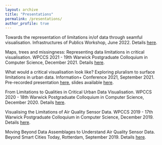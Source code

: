```yaml
---
layout: archive
title: "Presentations"
permalink: /presentations/
author_profile: true
---
```



Towards the representation of limitations in/of data through seamful visualisation. Infrastructures of Publics Workshop, June 2022. Details [here](https://ditcom.au.dk/news/show/artikel/infrastructures-of-publics-workshops-1).

Maps, trees and missingness: Representing data limitations in critical visualisation. WPCCS 2021 - 19th Warwick Postgraduate Colloquium in Computer Science, December 2021. Details [here](https://warwick.ac.uk/fac/sci/dcs/research/wpccs/wpccs21/schedule/).

What would a critical visualisation look like? Exploring pluralism to surface limitations in urban data. Information+ Conference 2021, September 2021. Pre-recorded presentation [here](https://vimeo.com/591589089), slides available [here](https://warwick.ac.uk/fac/sci/dcs/people/u1795517/presentation_share.pdf).

From Limitations to Qualities in Critical Urban Data Visualisation. WPCCS 2020 - 18th Warwick Postgraduate Colloquium in Computer Science, December 2020. Details [here](https://warwick.ac.uk/fac/sci/dcs/research/wpccs/wpccs20/).

Visualising the Limitations of Air Quality Sensor Data. WPCCS 2019 - 17th Warwick Postgraduate Colloquium in Computer Science, December 2019. Details [here](https://warwick.ac.uk/fac/sci/dcs/research/wpccs/wpccs19/).

Moving Beyond Data Assemblages to Understand Air Quality Sensor Data. Beyond Smart Cities Today, Rotterdam, September 2019. Details [here](https://www.centre-for-bold-cities.nl/beyond-smart-cities-today).
